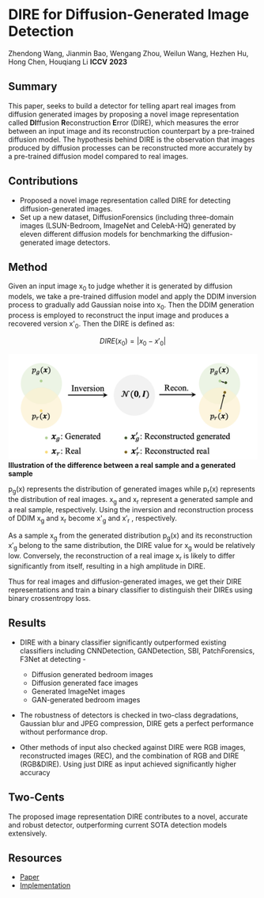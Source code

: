 
# DIRE for Diffusion-Generated Image Detection
Zhendong Wang, Jianmin Bao, Wengang Zhou, Weilun Wang, Hezhen Hu, Hong Chen, Houqiang Li **ICCV**  **2023**

## Summary


This paper, seeks to build a detector for telling apart real images from diffusion generated images by proposing a novel image representation called **DI**ffusion **R**econstruction **E**rror (DIRE), which measures the error between an input image and its reconstruction counterpart by a pre-trained diffusion model. The hypothesis behind DIRE is the observation that images produced by diffusion processes can be reconstructed more accurately by a pre-trained diffusion model compared to real images.


## Contributions

  
- Proposed a novel image representation called DIRE for detecting diffusion-generated images.
- Set up a new dataset, DiffusionForensics (including three-domain images (LSUN-Bedroom, ImageNet and CelebA-HQ) generated by eleven different diffusion models for benchmarking the diffusion-generated image detectors.

  
## Method


Given an input image x<sub>0</sub> to judge whether it is generated by diffusion models, we take a pre-trained diffusion model and apply the DDIM inversion process to gradually add Gaussian noise into x<sub>0</sub>. Then the DDIM generation process is employed to reconstruct the input image and produces a recovered version x'<sub>0</sub>. Then the DIRE is defined as:

 
$$
DIRE(x_{0}) = |x_{0} - x'_{0}|
$$

<img  src='../images/DIRE.png'> **Illustration of the difference between a real sample and a generated sample**

p<sub>g</sub>(x) represents the distribution of generated images while p<sub>r</sub>(x) represents the distribution of real images. x<sub>g</sub> and x<sub>r</sub> represent a generated sample and a real sample, respectively. Using the inversion and reconstruction process of DDIM x<sub>g</sub> and x<sub>r</sub> become x'<sub>g</sub> and x′<sub>r</sub> , respectively.
 
As a sample x<sub>g</sub> from the generated distribution p<sub>g</sub>(x) and its reconstruction x′<sub>g</sub> belong to the same distribution, the DIRE value for x<sub>g</sub> would be relatively low. Conversely, the reconstruction of a real image x<sub>r</sub> is likely to differ significantly from itself, resulting in a high amplitude in DIRE.


Thus for real images and diffusion-generated images, we get their DIRE representations and train a binary classifier to distinguish their DIREs using binary crossentropy loss.


## Results

- DIRE with a binary classifier significantly outperformed existing classifiers including CNNDetection, GANDetection, SBI, PatchForensics, F3Net at detecting - 
	* Diffusion generated bedroom images
	* Diffusion generated face images	
	* Generated ImageNet images
	* GAN-generated bedroom images

- The robustness of detectors is checked in two-class degradations, Gaussian blur and JPEG compression, DIRE gets a perfect performance without performance drop.

- Other methods of input also checked against DIRE were RGB images, reconstructed images (REC), and the combination of RGB and DIRE (RGB&DIRE). Using just DIRE as input achieved significantly higher accuracy


## Two-Cents

The proposed image representation DIRE contributes to a novel, accurate and robust detector, outperforming current SOTA detection models extensively.

## Resources

- [Paper](https://arxiv.org/pdf/2303.09295.pdf)
- [Implementation](https://github.com/ZhendongWang6/DIRE)